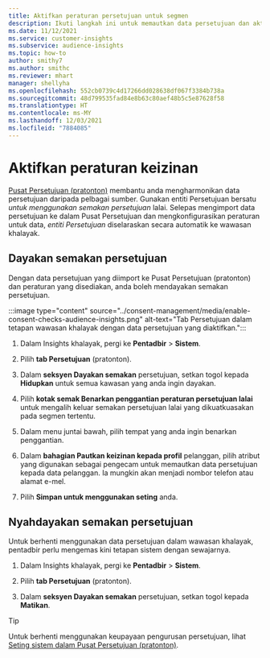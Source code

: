 ```yaml
---
title: Aktifkan peraturan persetujuan untuk segmen
description: Ikuti langkah ini untuk memautkan data persetujuan dan aktifkan semakan persetujuan dalam wawasan khalayak. Pentadbir juga boleh menyahdayakan semakan persetujuan.
ms.date: 11/12/2021
ms.service: customer-insights
ms.subservice: audience-insights
ms.topic: how-to
author: smithy7
ms.author: smithc
ms.reviewer: mhart
manager: shellyha
ms.openlocfilehash: 552cb0739c4d17266dd028638df067f3384b738a
ms.sourcegitcommit: 48d799535fad84e8b63c80aef48b5c5e87628f58
ms.translationtype: HT
ms.contentlocale: ms-MY
ms.lasthandoff: 12/03/2021
ms.locfileid: "7884085"
---
```

# <a name="activate-consent-rules"></a>Aktifkan peraturan keizinan

[Pusat Persetujuan (pratonton)](../consent-management/overview.md) membantu anda mengharmonikan data persetujuan daripada pelbagai sumber. Gunakan entiti Persetujuan bersatu *untuk menggunakan semakan persetujuan* lalai. Selepas mengimport data persetujuan ke dalam Pusat Persetujuan dan mengkonfigurasikan peraturan untuk data, *entiti Persetujuan* diselaraskan secara automatik ke wawasan khalayak.

## <a name="enable-consent-checks"></a>Dayakan semakan persetujuan

Dengan data persetujuan yang diimport ke Pusat Persetujuan (pratonton) dan peraturan yang disediakan, anda boleh mendayakan semakan persetujuan. 

:::image type="content" source="../consent-management/media/enable-consent-checks-audience-insights.png" alt-text="Tab Persetujuan dalam tetapan wawasan khalayak dengan data persetujuan yang diaktifkan.":::

1. Dalam Insights khalayak, pergi ke **Pentadbir** > **Sistem**.

1. Pilih **tab Persetujuan** (pratonton).

1. Dalam **seksyen Dayakan semakan** persetujuan, setkan togol kepada **Hidupkan** untuk semua kawasan yang anda ingin dayakan.

1. Pilih **kotak semak Benarkan penggantian peraturan persetujuan lalai** untuk mengalih keluar semakan persetujuan lalai yang dikuatkuasakan pada segmen tertentu. 

1. Dalam menu juntai bawah, pilih tempat yang anda ingin benarkan penggantian.     

1. Dalam **bahagian Pautkan keizinan kepada profil** pelanggan, pilih atribut yang digunakan sebagai pengecam untuk memautkan data persetujuan kepada data pelanggan. Ia mungkin akan menjadi nombor telefon atau alamat e-mel. 

1. Pilih **Simpan untuk menggunakan seting** anda.

## <a name="disable-consent-checks"></a>Nyahdayakan semakan persetujuan

Untuk berhenti menggunakan data persetujuan dalam wawasan khalayak, pentadbir perlu mengemas kini tetapan sistem dengan sewajarnya.

1. Dalam Insights khalayak, pergi ke **Pentadbir** > **Sistem**.

1. Pilih **tab Persetujuan** (pratonton).

1. Dalam **seksyen Dayakan semakan** persetujuan, setkan togol kepada **Matikan**.

> [!TIP]
> Untuk berhenti menggunakan keupayaan pengurusan persetujuan, lihat [Seting sistem dalam Pusat Persetujuan (pratonton)](../consent-management/system-settings.md).
